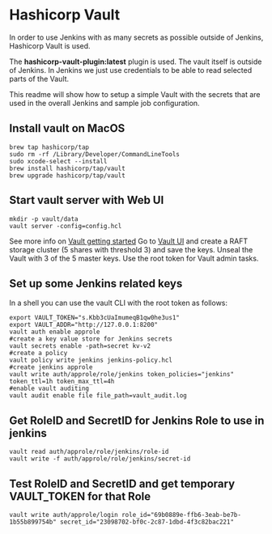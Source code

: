 # Hashicorp Vault

In order to use Jenkins with as many secrets as possible outside of Jenkins, Hashicorp Vault is used.

The **hashicorp-vault-plugin:latest** plugin is used. The vault itself is outside of Jenkins. In Jenkins we just use credentials to be able to read selected parts of the Vault.

This readme will show how to setup a simple Vault with the secrets that are used in the overall Jenkins and sample job configuration.

## Install vault on MacOS

    brew tap hashicorp/tap
    sudo rm -rf /Library/Developer/CommandLineTools
    sudo xcode-select --install
    brew install hashicorp/tap/vault
    brew upgrade hashicorp/tap/vault

## Start vault server with Web UI

    mkdir -p vault/data
    vault server -config=config.hcl

See more info on [Vault getting started](https://learn.hashicorp.com/tutorials/vault/getting-started-ui?in=vault/getting-started)
Go to [Vault UI](http://127.0.0.1:8200/ui) and create a RAFT storage cluster (5 shares with threshold 3) and save the keys.
Unseal the Vault with 3 of the 5 master keys. Use the root token for Vault admin tasks.

## Set up some Jenkins related keys

In a shell you can use the vault CLI with the root token as follows:

    export VAULT_TOKEN="s.Kbb3cUaImumeqB1qw0he3us1"
    export VAULT_ADDR="http://127.0.0.1:8200"
    vault auth enable approle
    #create a key value store for Jenkins secrets
    vault secrets enable -path=secret kv-v2
    #create a policy
    vault policy write jenkins jenkins-policy.hcl
    #create jenkins approle
    vault write auth/approle/role/jenkins token_policies="jenkins" token_ttl=1h token_max_ttl=4h
    #enable vault auditing
    vault audit enable file file_path=vault_audit.log

## Get RoleID and SecretID for Jenkins Role to use in jenkins

    vault read auth/approle/role/jenkins/role-id
    vault write -f auth/approle/role/jenkins/secret-id

## Test RoleID and SecretID and get temporary VAULT_TOKEN for that Role

    vault write auth/approle/login role_id="69b0889e-ffb6-3eab-be7b-1b55b899754b" secret_id="23098702-bf0c-2c87-1dbd-4f3c82bac221"

